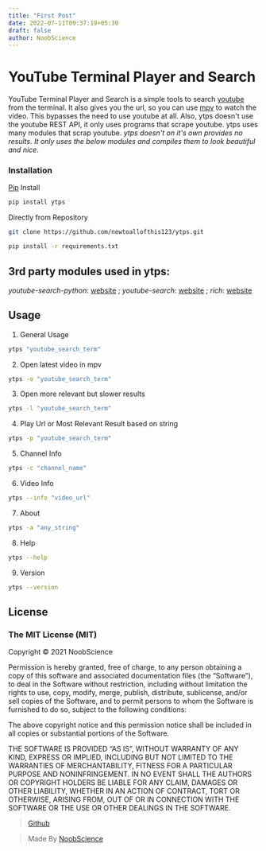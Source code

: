 ```yaml
---
title: "First Post"
date: 2022-07-11T09:37:19+05:30
draft: false
author: NoobScience
---
```


# YouTube Terminal Player and Search
YouTube Terminal Player and Search is a simple tools to search [youtube]('https://youtube.com') from the terminal. It also gives you the url, so you can use [mpv]('https://mpv.io') to watch the video. 
This bypasses the need to use youtube at all. Also, ytps doesn't use the youtube REST API, it only uses programs that scrape youtube. ytps uses many modules that scrap youtube.
*ytps doesn't on it's own provides no results. It only uses the below modules and compiles them to look beautiful and nice*.

### Installation

[Pip](https://pypi.org/project/ytps) Install
```bash
pip install ytps
```

Directly from Repository
```bash
git clone https://github.com/newtoallofthis123/ytps.git
```

```bash
pip install -r requirements.txt
```

## 3rd party modules used in ytps:
*youtube-search-python*: [website]('https://github.com/alexmercerind/youtube-search-python') ; 
*youtube-search*: [website]('https://github.com/joetats/youtube_search') ; 
*rich*: [website]('https://github.com/willmcgugan/rich') 

## Usage

1. General Usage

```bash
ytps "youtube_search_term"
```

2. Open latest video in mpv
```bash
ytps -o "youtube_search_term"
```

3. Open more relevant but slower results
```bash
ytps -l "youtube_search_term"
```

4. Play Url or Most Relevant Result based on string
```bash
ytps -p "youtube_search_term"
```

5. Channel Info
```bash
ytps -c "channel_name"
```

6. Video Info
```bash
ytps --info "video_url"
```

7. About
```bash
ytps -a "any_string"
```

8. Help
```bash
ytps --help
```

9. Version
```bash
ytps --version
```

## License 

### The MIT License (MIT) 

Copyright © 2021 NoobScience 

Permission is hereby granted, free of charge, to any person obtaining a copy of this software and associated documentation files (the “Software”), to deal in the Software without restriction, including without limitation the rights to use, copy, modify, merge, publish, distribute, sublicense, and/or sell copies of the Software, and to permit persons to whom the Software is furnished to do so, subject to the following conditions: 

The above copyright notice and this permission notice shall be included in all copies or substantial portions of the Software.

THE SOFTWARE IS PROVIDED “AS IS”, WITHOUT WARRANTY OF ANY KIND, EXPRESS OR IMPLIED, INCLUDING BUT NOT LIMITED TO THE WARRANTIES OF MERCHANTABILITY, FITNESS FOR A PARTICULAR PURPOSE AND NONINFRINGEMENT. IN NO EVENT SHALL THE AUTHORS OR COPYRIGHT HOLDERS BE LIABLE FOR ANY CLAIM, DAMAGES OR OTHER LIABILITY, WHETHER IN AN ACTION OF CONTRACT, TORT OR OTHERWISE, ARISING FROM, OUT OF OR IN CONNECTION WITH THE SOFTWARE OR THE USE OR OTHER DEALINGS IN THE SOFTWARE.

>[Github](https://newtoallofthis123.github.io/ytps) 



>Made By [NoobScience](https://newtoallofthis123.github.io/About)
